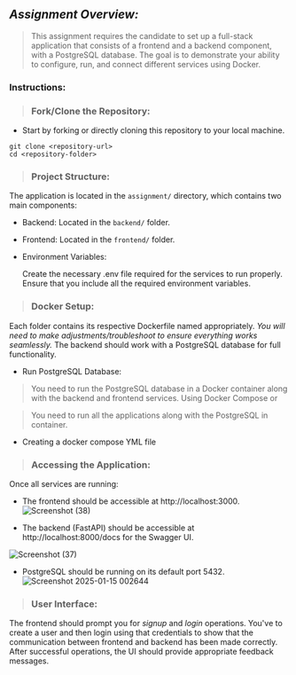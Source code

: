 ## *Assignment Overview:*

> This assignment requires the candidate to set up a full-stack application that consists of a frontend and a backend component, with a PostgreSQL database. The goal is to demonstrate your ability to configure, run, and connect different services using Docker.


### Instructions:

> ### Fork/Clone the Repository:

- Start by forking or directly cloning this repository to your local machine.
```
git clone <repository-url>
cd <repository-folder>
```
> ### Project Structure:


The application is located in the `assignment/` directory, which contains two main components:
- Backend: Located in the `backend/` folder.
- Frontend: Located in the `frontend/` folder.

- Environment Variables:

    Create the necessary .env file required for the services to run properly. Ensure that you include all the required environment variables.

> ### Docker Setup:

Each folder contains its respective Dockerfile named appropriately. *You will need to make adjustments/troubleshoot to ensure everything works seamlessly.*
The backend should work with a PostgreSQL database for full functionality.

- Run PostgreSQL Database:

> You need to run the PostgreSQL database in a Docker container along with the backend and frontend services.
Using Docker Compose or

> You need to run all the applications along with the PostgreSQL in container.

- Creating a docker compose YML file

> ### Accessing the Application:

Once all services are running:
- The frontend should be accessible at http://localhost:3000.
![Screenshot (38)](https://github.com/user-attachments/assets/47317976-af31-4244-8df1-42b713e67b3b)

- The backend (FastAPI) should be accessible at http://localhost:8000/docs for the Swagger UI.

![Screenshot (37)](https://github.com/user-attachments/assets/09190872-d8cf-4fc1-9dcb-e6370268cc5f)

- PostgreSQL should be running on its default port 5432.
  ![Screenshot 2025-01-15 002644](https://github.com/user-attachments/assets/89a23783-20b8-4541-a395-a0c9368e886c)


> ### User Interface:

The frontend should prompt you for *signup* and *login* operations. You've to create a user and then login using that credentials to show that the communication between frontend and backend has been made correctly.
After successful operations, the UI should provide appropriate feedback messages.
